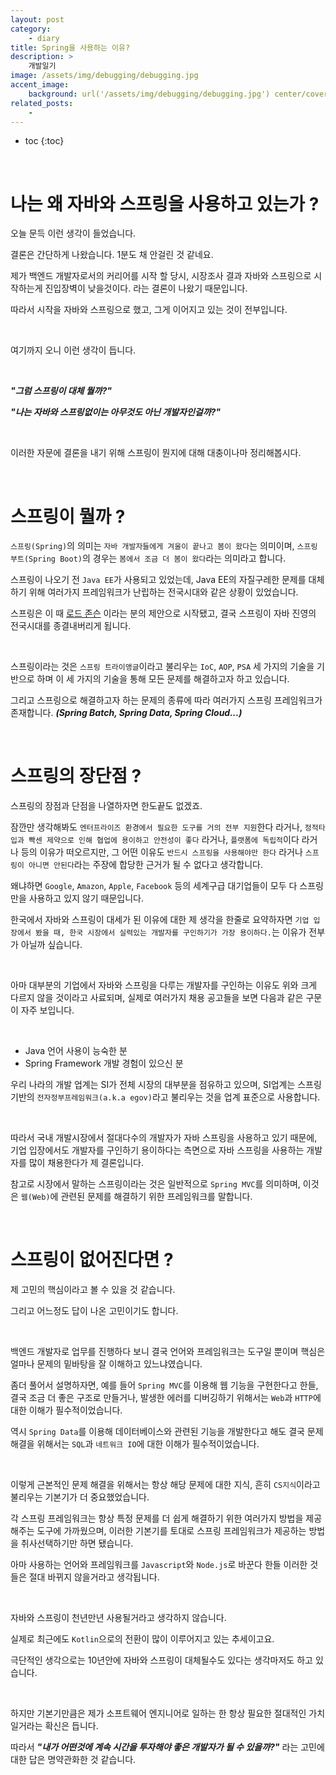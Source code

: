 ```yaml
---
layout: post
category:
    - diary
title: Spring을 사용하는 이유?
description: >
    개발일기
image: /assets/img/debugging/debugging.jpg
accent_image:
    background: url('/assets/img/debugging/debugging.jpg') center/cover
related_posts:
    -
---
```


* toc
{:toc}
  
<br />



# 나는 왜 자바와 스프링을 사용하고 있는가 ?

오늘 문득 이런 생각이 들었습니다.

결론은 간단하게 나왔습니다. 1분도 채 안걸린 것 같네요.

제가 백엔드 개발자로서의 커리어를 시작 할 당시, 시장조사 결과 자바와 스프링으로 시작하는게 진입장벽이 낮을것이다. 라는 결론이 나왔기 때문입니다.

따라서 시작을 자바와 스프링으로 했고, 그게 이어지고 있는 것이 전부입니다.

<br />

여기까지 오니 이런 생각이 듭니다.

<br />

***"그럼 스프링이 대체 뭘까?"***

***"나는 자바와 스프링없이는 아무것도 아닌 개발자인걸까?"***

<br />


이러한 자문에 결론을 내기 위해 스프링이 뭔지에 대해 대충이나마 정리해봅시다.

<br />

# 스프링이 뭘까 ?

`스프링(Spring)`의 의미는 `자바 개발자들에게 겨울이 끝나고 봄이 왔다`는 의미이며, `스프링 부트(Spring Boot)`의 경우는 `봄에서 조금 더 봄이 왔다`라는 의미라고 합니다.

스프링이 나오기 전 `Java EE`가 사용되고 있었는데, Java EE의 자질구레한 문제를 대체하기 위해 여러가지 프레임워크가 난립하는 전국시대와 같은 상황이 있었습니다.

스프링은 이 때 [로드 존슨](https://en.wikipedia.org/wiki/Rod_Johnson_(programmer)) 이라는 분의 제안으로 시작됐고, 결국 스프링이 자바 진영의 전국시대를 종결내버리게 됩니다.

<br />

스프링이라는 것은 `스프링 트라이앵글`이라고 불리우는 `IoC`, `AOP`, `PSA` 세 가지의 기술을 기반으로 하며 이 세 가지의 기술을 통해 모든 문제를 해결하고자 하고 있습니다.

그리고 스프링으로 해결하고자 하는 문제의 종류에 따라 여러가지 스프링 프레임워크가 존재합니다. ***(Spring Batch, Spring Data, Spring Cloud...)***

<br />

# 스프링의 장단점 ?

스프링의 장점과 단점을 나열하자면 한도끝도 없겠죠.

잠깐만 생각해봐도 `엔터프라이즈 환경에서 필요한 도구를 거의 전부 지원`한다 라거나, `정적타입과 빡센 제약으로 인해 협업에 용이하고 안전성이 좋다` 라거나, `플랫폼에 독립적`이다 라거나 등의 이유가 떠오르지만, 그 어떤 이유도 `반드시 스프링을 사용해야만 한다` 라거나 `스프링이 아니면 안된다`라는 주장에 합당한 근거가 될 수 없다고 생각합니다.

왜냐하면 `Google`, `Amazon`, `Apple`, `Facebook` 등의 세계구급 대기업들이 모두 다 스프링만을 사용하고 있지 않기 때문입니다.

한국에서 자바와 스프링이 대세가 된 이유에 대한 제 생각을 한줄로 요약하자면  `기업 입장에서 봤을 때, 한국 시장에서 실력있는 개발자를 구인하기가 가장 용이하다.`는 이유가 전부가 아닐까 싶습니다.

<br />

아마 대부분의 기업에서 자바와 스프링을 다루는 개발자를 구인하는 이유도 위와 크게 다르지 않을 것이라고 사료되며, 실제로 여러가지 채용 공고들을 보면 다음과 같은 구문이 자주 보입니다.

<br />

- Java 언어 사용이 능숙한 분
- Spring Framework 개발 경험이 있으신 분

우리 나라의 개발 업계는 SI가 전체 시장의 대부분을 점유하고 있으며, SI업계는 스프링 기반의 `전자정부프레임워크(a.k.a egov)`라고 불리우는 것을 업계 표준으로 사용합니다.

<br />

따라서 국내 개발시장에서 절대다수의 개발자가 자바 스프링을 사용하고 있기 때문에, 기업 입장에서도 개발자를 구인하기 용이하다는 측면으로 자바 스프링을 사용하는 개발자를 많이 채용한다가 제 결론입니다.

참고로 시장에서 말하는 스프링이라는 것은 일반적으로 `Spring MVC`를 의미하며, 이것은 `웹(Web)`에 관련된 문제를 해결하기 위한 프레임워크를 말합니다.

<br />

# 스프링이 없어진다면 ?

제 고민의 핵심이라고 볼 수 있을 것 같습니다.

그리고 어느정도 답이 나온 고민이기도 합니다.

<br />

백엔드 개발자로 업무를 진행하다 보니 결국 언어와 프레임워크는 도구일 뿐이며 핵심은 얼마나 문제의 밑바탕을 잘 이해하고 있느냐였습니다.

좀더 풀어서 설명하자면, 예를 들어 `Spring MVC`를 이용해 웹 기능을 구현한다고 한들, 결국 조금 더 좋은 구조로 만들거나, 발생한 에러를 디버깅하기 위해서는 `Web`과 `HTTP`에 대한 이해가 필수적이었습니다.

역시 `Spring Data`를 이용해 데이터베이스와 관련된 기능을 개발한다고 해도 결국 문제 해결을 위해서는 `SQL`과 `네트워크 IO`에 대한 이해가 필수적이었습니다.

<br />

이렇게 근본적인 문제 해결을 위해서는 항상 해당 문제에 대한 지식, 흔히 `CS지식`이라고 불리우는 기본기가 더 중요했었습니다.

각 스프링 프레임워크는 항상 특정 문제를 더 쉽게 해결하기 위한 여러가지 방법을 제공해주는 도구에 가까웠으며, 이러한 기본기를 토대로 스프링 프레임워크가 제공하는 방법을 취사선택하기만 하면 됐습니다.

아마 사용하는 언어와 프레임워크를 `Javascript`와 `Node.js`로 바꾼다 한들 이러한 것들은 절대 바뀌지 않을거라고 생각됩니다.

<br />

자바와 스프링이 천년만년 사용될거라고 생각하지 않습니다. 

실제로 최근에도 `Kotlin`으로의 전환이 많이 이루어지고 있는 추세이고요.

극단적인 생각으로는 10년안에 자바와 스프링이 대체될수도 있다는 생각마저도 하고 있습니다.

<br />

하지만 기본기만큼은 제가 소프트웨어 엔지니어로 일하는 한 항상 필요한 절대적인 가치일거라는 확신은 듭니다.

따라서 ***"내가 어떤것에 계속 시간을 투자해야 좋은 개발자가 될 수 있을까?"*** 라는 고민에 대한 답은 명약관화한 것 같습니다.

<br />
